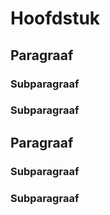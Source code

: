 Hoofdstuk 
==========

Paragraaf
---------

### Subparagraaf

### Subparagraaf

Paragraaf
---------

### Subparagraaf

### Subparagraaf
